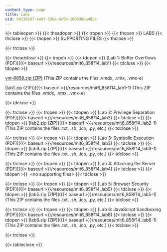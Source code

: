 ```yaml
---
content_type: page
title: Labs
uid: 94238b87-4e6f-22ba-6c9b-1808380a482e
---
```


{{< tableopen >}}
{{< theadopen >}}
{{< tropen >}}
{{< thopen >}}
LABS
{{< thclose >}}
{{< thopen >}}
SUPPORTING FILES
{{< thclose >}}

{{< trclose >}}

{{< theadclose >}}
{{< tropen >}}
{{< tdopen >}}
[Lab 1: Buffer Overflows (PDF)]({{< baseurl >}}/resources/mit6_858f14_lab1)
{{< tdclose >}}
{{< tdopen >}}


[vm-6858.zip (ZIP)](/ans7870/6/6.858/f14/MIT6_858F14_vm-6858.zip) (This ZIP contains the files .vmdx, .vmx, .vmx-e)

[lab1.zip (ZIP)]({{< baseurl >}}/resources/mit6_858f14_lab1-1) (This ZIP contains the files .vmdx, .vmx, .vmx-e)


{{< tdclose >}}

{{< trclose >}}
{{< tropen >}}
{{< tdopen >}}
[Lab 2: Privilege Separation (PDF)]({{< baseurl >}}/resources/mit6_858f14_lab2)
{{< tdclose >}}
{{< tdopen >}}
[lab2.zip (ZIP)]({{< baseurl >}}/resources/mit6_858f14_lab2-1) (This ZIP contains the files .txt, .sh, .ico, .py, etc.)
{{< tdclose >}}

{{< trclose >}}
{{< tropen >}}
{{< tdopen >}}
[Lab 3: Symbolic Execution (PDF)]({{< baseurl >}}/resources/mit6_858f14_lab3)
{{< tdclose >}}
{{< tdopen >}}
[lab3.zip (ZIP)]({{< baseurl >}}/resources/mit6_858f14_lab3-1) (This ZIP contains the files .txt, .sh, .ico, .py, etc.)
{{< tdclose >}}

{{< trclose >}}
{{< tropen >}}
{{< tdopen >}}
[Lab 4: Attacking the Server (PDF)]({{< baseurl >}}/resources/mit6_858f14_lab4)
{{< tdclose >}}
{{< tdopen >}}
 \<no supporting files>
{{< tdclose >}}

{{< trclose >}}
{{< tropen >}}
{{< tdopen >}}
[Lab 5: Browser Security (PDF)]({{< baseurl >}}/resources/mit6_858f14_lab5)
{{< tdclose >}}
{{< tdopen >}}
[lab5.zip (ZIP)]({{< baseurl >}}/resources/mit6_858f14_lab5-1) (This ZIP contains the files .txt, .sh, .ico, .py, etc.)
{{< tdclose >}}

{{< trclose >}}
{{< tropen >}}
{{< tdopen >}}
[Lab 6: JavaScript Sandboxing (PDF)]({{< baseurl >}}/resources/mit6_858f14_lab6)
{{< tdclose >}}
{{< tdopen >}}
[lab6.zip (ZIP)]({{< baseurl >}}/resources/mit6_858f14_lab6-1) (This ZIP contains the files .txt, .sh, .ico, .py, etc.)
{{< tdclose >}}

{{< trclose >}}

{{< tableclose >}}